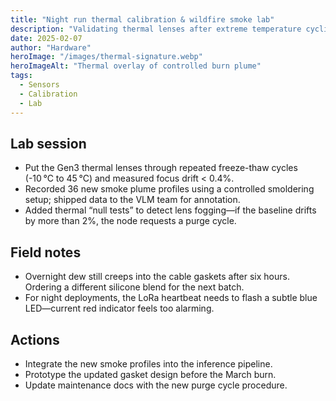 ```yaml
---
title: "Night run thermal calibration & wildfire smoke lab"
description: "Validating thermal lenses after extreme temperature cycling and logging new smoke signatures."
date: 2025-02-07
author: "Hardware"
heroImage: "/images/thermal-signature.webp"
heroImageAlt: "Thermal overlay of controlled burn plume"
tags:
  - Sensors
  - Calibration
  - Lab
---
```


## Lab session

- Put the Gen3 thermal lenses through repeated freeze-thaw cycles (-10 °C to 45 °C) and measured focus drift < 0.4%.
- Recorded 36 new smoke plume profiles using a controlled smoldering setup; shipped data to the VLM team for annotation.
- Added thermal “null tests” to detect lens fogging—if the baseline drifts by more than 2%, the node requests a purge cycle.

## Field notes

- Overnight dew still creeps into the cable gaskets after six hours. Ordering a different silicone blend for the next batch.
- For night deployments, the LoRa heartbeat needs to flash a subtle blue LED—current red indicator feels too alarming.

## Actions

- Integrate the new smoke profiles into the inference pipeline.
- Prototype the updated gasket design before the March burn.
- Update maintenance docs with the new purge cycle procedure.
